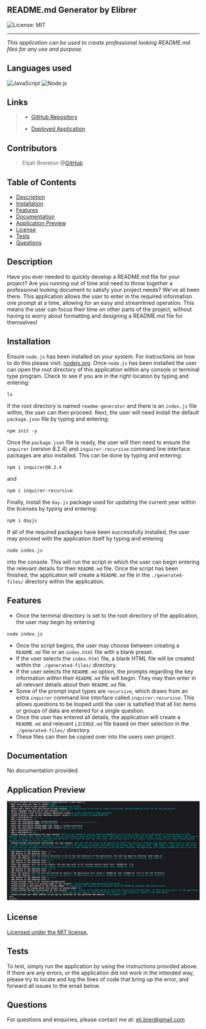 ## README.md Generator by Elibrer 
![License: MIT](https://img.shields.io/badge/License-MIT-yellow.svg)

---


*This application can be used to create professional looking README.md files for any use and purpose.*

## Languages used
![JavaScript](https://img.shields.io/badge/JavaScript-323330?style=for-the-badge&logo=javascript&logoColor=F7DF1E) ![Node.js](https://img.shields.io/badge/Node.js-43853D?style=for-the-badge&logo=node.js&logoColor=white)
## Links
> - [GitHub Repository](https://github.com/elibrer/readme-generator)
> 
> - [Deployed Application](https://elibrer.github.io/readme-generator)

## Contributors
> Elijah Brereton @[GitHub](https://github.com/elibrer)
 > 


## Table of Contents
- [Description](#description)
- [Installation](#installation)
- [Features](#features)
- [Documentation](#documentation)
- [Application Preview](#full-preview)
- [License](#license)
- [Tests](#tests)
- [Questions](#questions)

## Description
Have you ever needed to quickly develop a README.md file for your project? Are you running out of time and need to throw together a professional looking document to satisfy your project needs? We've all been there. This application allows the user to enter in the required information one prompt at a time, allowing for an easy and streamlined operation. This means the user can focus their time on other parts of the project, without having to worry about formatting and designing a README.md file for themselves!

## Installation
Ensure `node.js` has been installed on your system. For instructions on how to do this please visit: [nodejs.org](https://nodejs.org/en). 
Once `node.js` has been installed the user can open the root directory of this application within any console or terminal type program. Check to see if you are in the right location by typing and entering:
```
ls
```
If the root directory is named `readme-generator` and there is an `index.js` file within, the user can then proceed. Next, the user will need install the default `package.json` file by typing and entering:
```
npm init -y
```
Once the `package.json` file is ready, the user will then need to ensure the `inquirer` (version 8.2.4) and `inquirer-recursive` command line interface packages are also installed. This can be done by typing and entering:
```
npm i inquirer@8.2.4
```
and
```
npm i inquirer-recursive
```
Finally, install the `day.js` package used for updating the current year within the licenses by typing and entering:
```
npm i dayjs
```

If all of the required packages have been successfully installed, the user may proceed with the application itself by typing and entering
```
node index.js
```
into the console. This will run the script in which the user can begin entering the relevant details for their `README.md` file. Once the script has been finished, the application will create a `README.md` file in the `./generated-files/` directory within the application.

## Features
- Once the terminal directory is set to the root directory of the application, the user may begin by entering 
```
node index.js
```
- Once the script begins, the user may choose between creating a `README.md` file or an `index.html` file with a blank preset.
- If the user selects the `index.html` file, a blank HTML file will be created within the `./generated-files/` directory. 
- If the user selects the `README.md` option, the prompts regarding the key information within their `README.md` file will begin. They may then enter in all relevant details about their `README.md` file.
- Some of the prompt input types are *`recursive`*, which draws from an extra *`inquirer`* command line interface called *`inquirer-recursive`*. This allows questions to be looped until the user is satisfied that all list items or groups of data are entered for a single question.
- Once the user has entered all details, the application will create a `README.md` and relevant `LICENSE.md` file based on their selection in the `./generated-files/` directory.
- These files can then be copied over into the users own project.

## Documentation
No documentation provided.

## Application Preview
![The application text showing the information about the README.md generator application itself.](./assets/images/readme-generator-preview.png)

## License
[Licensed under the MIT license.](https://opensource.org/licenses/MIT)

## Tests
To test, simply run the application by using the instructions provided above. If there are any errors, or the application did not work in the intended way, please try to locate and log the lines of code that bring up the error, and forward all issues to the email below.

## Questions
For questions and enquiries, please contact me at: 
[eli.brer@gmail.com](eli.brer@gmail.com)